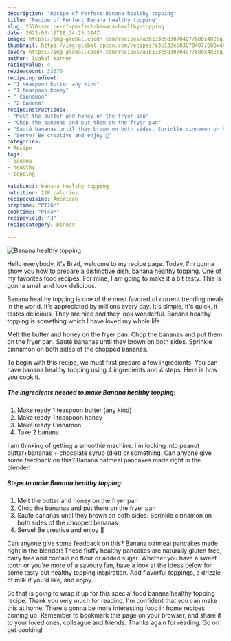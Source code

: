 ```yaml
---
description: "Recipe of Perfect Banana healthy topping"
title: "Recipe of Perfect Banana healthy topping"
slug: 2578-recipe-of-perfect-banana-healthy-topping
date: 2022-03-19T18:34:25.324Z
image: https://img-global.cpcdn.com/recipes/a3b133e583070407/680x482cq70/banana-healthy-topping-recipe-main-photo.jpg
thumbnail: https://img-global.cpcdn.com/recipes/a3b133e583070407/680x482cq70/banana-healthy-topping-recipe-main-photo.jpg
cover: https://img-global.cpcdn.com/recipes/a3b133e583070407/680x482cq70/banana-healthy-topping-recipe-main-photo.jpg
author: Isabel Warner
ratingvalue: 4
reviewcount: 33576
recipeingredient:
- "1 teaspoon butter any kind"
- "1 teaspoon honey"
- " Cinnamon"
- "2 banana"
recipeinstructions:
- "Melt the butter and honey on the fryer pan"
- "Chop the bananas and put them on the fryer pan"
- "Sauté bananas until they brown on both sides. Sprinkle cinnamon on both sides of the chopped bananas"
- "Serve! Be creative and enjoy 🤩"
categories:
- Recipe
tags:
- banana
- healthy
- topping

katakunci: banana healthy topping 
nutrition: 228 calories
recipecuisine: American
preptime: "PT16M"
cooktime: "PT44M"
recipeyield: "3"
recipecategory: Dinner

---
```



![Banana healthy topping](https://img-global.cpcdn.com/recipes/a3b133e583070407/680x482cq70/banana-healthy-topping-recipe-main-photo.jpg)

Hello everybody, it's Brad, welcome to my recipe page. Today, I'm gonna show you how to prepare a distinctive dish, banana healthy topping. One of my favorites food recipes. For mine, I am going to make it a bit tasty. This is gonna smell and look delicious.

Banana healthy topping is one of the most favored of current trending meals in the world. It's appreciated by millions every day. It's simple, it's quick, it tastes delicious. They are nice and they look wonderful. Banana healthy topping is something which I have loved my whole life.

Melt the butter and honey on the fryer pan. Chop the bananas and put them on the fryer pan. Sauté bananas until they brown on both sides. Sprinkle cinnamon on both sides of the chopped bananas.


To begin with this recipe, we must first prepare a few ingredients. You can have banana healthy topping using 4 ingredients and 4 steps. Here is how you cook it.

<!--inarticleads1-->

##### The ingredients needed to make Banana healthy topping:

1. Make ready 1 teaspoon butter (any kind)
1. Make ready 1 teaspoon honey
1. Make ready  Cinnamon
1. Take 2 banana


I am thinking of getting a smoothie machine. I&#39;m looking into peanut butter+bananas + chocolate syrup (diet) or something. Can anyone give some feedback on this? Banana oatmeal pancakes made right in the blender! 

<!--inarticleads2-->

##### Steps to make Banana healthy topping:

1. Melt the butter and honey on the fryer pan
1. Chop the bananas and put them on the fryer pan
1. Sauté bananas until they brown on both sides. Sprinkle cinnamon on both sides of the chopped bananas
1. Serve! Be creative and enjoy 🤩


Can anyone give some feedback on this? Banana oatmeal pancakes made right in the blender! These fluffy healthy pancakes are naturally gluten free, dairy free and contain no flour or added sugar. Whether you have a sweet tooth or you&#39;re more of a savoury fan, have a look at the ideas below for some tasty but healthy topping inspiration. Add flavorful toppings, a drizzle of milk if you&#39;d like, and enjoy. 

So that is going to wrap it up for this special food banana healthy topping recipe. Thank you very much for reading. I'm confident that you can make this at home. There's gonna be more interesting food in home recipes coming up. Remember to bookmark this page on your browser, and share it to your loved ones, colleague and friends. Thanks again for reading. Go on get cooking!
